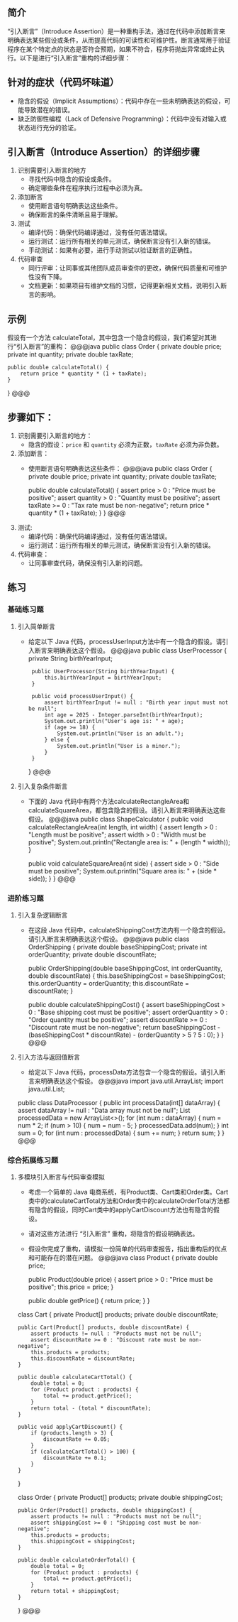 ## 简介
“引入断言”（Introduce Assertion）是一种重构手法，通过在代码中添加断言来明确表达某些假设或条件，从而提高代码的可读性和可维护性。断言通常用于验证程序在某个特定点的状态是否符合预期，如果不符合，程序将抛出异常或终止执行。以下是进行“引入断言”重构的详细步骤：

## 针对的症状（代码坏味道）
- 隐含的假设（Implicit Assumptions）：代码中存在一些未明确表达的假设，可能导致潜在的错误。
- 缺乏防御性编程（Lack of Defensive Programming）：代码中没有对输入或状态进行充分的验证。

## 引入断言（Introduce Assertion）的详细步骤
1. 识别需要引入断言的地方
   - 寻找代码中隐含的假设或条件。
   - 确定哪些条件在程序执行过程中必须为真。
2. 添加断言
   - 使用断言语句明确表达这些条件。
   - 确保断言的条件清晰且易于理解。
3. 测试
   - 编译代码：确保代码编译通过，没有任何语法错误。
   - 运行测试：运行所有相关的单元测试，确保断言没有引入新的错误。
   - 手动测试：如果有必要，进行手动测试以验证断言的正确性。
4. 代码审查
   - 同行评审：让同事或其他团队成员审查你的更改，确保代码质量和可维护性没有下降。
   - 文档更新：如果项目有维护文档的习惯，记得更新相关文档，说明引入断言的影响。

## 示例
假设有一个方法 calculateTotal，其中包含一个隐含的假设，我们希望对其进行“引入断言”的重构：
@@@java
public class Order {
private double price;
private int quantity;
private double taxRate;

    public double calculateTotal() {
        return price * quantity * (1 + taxRate);
    }
}
@@@

## 步骤如下：
1. 识别需要引入断言的地方：
   - 隐含的假设：`price` 和 `quantity` 必须为正数，`taxRate` 必须为非负数。
2. 添加断言：
   - 使用断言语句明确表达这些条件：
     @@@java
     public class Order {
     private double price;
     private int quantity;
     private double taxRate;

     public double calculateTotal() {
     assert price > 0 : "Price must be positive";
     assert quantity > 0 : "Quantity must be positive";
     assert taxRate >= 0 : "Tax rate must be non-negative";
     return price * quantity * (1 + taxRate);
     }
     }
     @@@
3. 测试:
   - 编译代码：确保代码编译通过，没有任何语法错误。
   - 运行测试：运行所有相关的单元测试，确保断言没有引入新的错误。
4. 代码审查：
   - 让同事审查代码，确保没有引入新的问题。

## 练习
### 基础练习题
1. 引入简单断言
   - 给定以下 Java 代码，processUserInput方法中有一个隐含的假设。请引入断言来明确表达这个假设。
     @@@java
     public class UserProcessor {
     private String birthYearInput;

          public UserProcessor(String birthYearInput) {
              this.birthYearInput = birthYearInput;
          }

          public void processUserInput() {
              assert birthYearInput != null : "Birth year input must not be null";
              int age = 2025 - Integer.parseInt(birthYearInput);
              System.out.println("User's age is: " + age);
              if (age >= 18) {
                  System.out.println("User is an adult.");
              } else {
                  System.out.println("User is a minor.");
              }
          }
     }
     @@@
2. 引入复杂条件断言
   - 下面的 Java 代码中有两个方法calculateRectangleArea和calculateSquareArea，都包含隐含的假设。请引入断言来明确表达这些假设。
     @@@java
     public class ShapeCalculator {
     public void calculateRectangleArea(int length, int width) {
     assert length > 0 : "Length must be positive";
     assert width > 0 : "Width must be positive";
     System.out.println("Rectangle area is: " + (length * width));
     }

     public void calculateSquareArea(int side) {
     assert side > 0 : "Side must be positive";
     System.out.println("Square area is: " + (side * side));
     }
     }
     @@@

### 进阶练习题
1. 引入复杂逻辑断言
   - 在这段 Java 代码中，calculateShippingCost方法内有一个隐含的假设。请引入断言来明确表达这个假设。
     @@@java
     public class OrderShipping {
     private double baseShippingCost;
     private int orderQuantity;
     private double discountRate;

     public OrderShipping(double baseShippingCost, int orderQuantity, double discountRate) {
     this.baseShippingCost = baseShippingCost;
     this.orderQuantity = orderQuantity;
     this.discountRate = discountRate;
     }

     public double calculateShippingCost() {
     assert baseShippingCost > 0 : "Base shipping cost must be positive";
     assert orderQuantity > 0 : "Order quantity must be positive";
     assert discountRate >= 0 : "Discount rate must be non-negative";
     return baseShippingCost - (baseShippingCost * discountRate) - (orderQuantity > 5 ? 5 : 0);
     }
     }
     @@@
2. 引入方法与返回值断言
   - 给定以下 Java 代码，processData方法包含一个隐含的假设。请引入断言来明确表达这个假设。
     @@@java
     import java.util.ArrayList;
     import java.util.List;

   public class DataProcessor {
   public int processData(int[] dataArray) {
   assert dataArray != null : "Data array must not be null";
   List<Integer> processedData = new ArrayList<>();
   for (int num : dataArray) {
   num = num * 2;
   if (num > 10) {
   num = num - 5;
   }
   processedData.add(num);
   }
   int sum = 0;
   for (int num : processedData) {
   sum += num;
   }
   return sum;
   }
   }
   @@@

### 综合拓展练习题
1. 多模块引入断言与代码审查模拟
   - 考虑一个简单的 Java 电商系统，有Product类、Cart类和Order类。Cart类中的calculateCartTotal方法和Order类中的calculateOrderTotal方法都有隐含的假设，同时Cart类中的applyCartDiscount方法也有隐含的假设。
   - 请对这些方法进行 “引入断言” 重构，将隐含的假设明确表达。
   - 假设你完成了重构，请模拟一份简单的代码审查报告，指出重构后的优点和可能存在的潜在问题。
     @@@java
     class Product {
     private double price;

     public Product(double price) {
     assert price > 0 : "Price must be positive";
     this.price = price;
     }

     public double getPrice() {
     return price;
     }
     }

   class Cart {
   private Product[] products;
   private double discountRate;

       public Cart(Product[] products, double discountRate) {
           assert products != null : "Products must not be null";
           assert discountRate >= 0 : "Discount rate must be non-negative";
           this.products = products;
           this.discountRate = discountRate;
       }

       public double calculateCartTotal() {
           double total = 0;
           for (Product product : products) {
               total += product.getPrice();
           }
           return total - (total * discountRate);
       }

       public void applyCartDiscount() {
           if (products.length > 3) {
               discountRate += 0.05;
           }
           if (calculateCartTotal() > 100) {
               discountRate += 0.1;
           }
       }
   }

   class Order {
   private Product[] products;
   private double shippingCost;

       public Order(Product[] products, double shippingCost) {
           assert products != null : "Products must not be null";
           assert shippingCost >= 0 : "Shipping cost must be non-negative";
           this.products = products;
           this.shippingCost = shippingCost;
       }

       public double calculateOrderTotal() {
           double total = 0;
           for (Product product : products) {
               total += product.getPrice();
           }
           return total + shippingCost;
       }
   }
   @@@